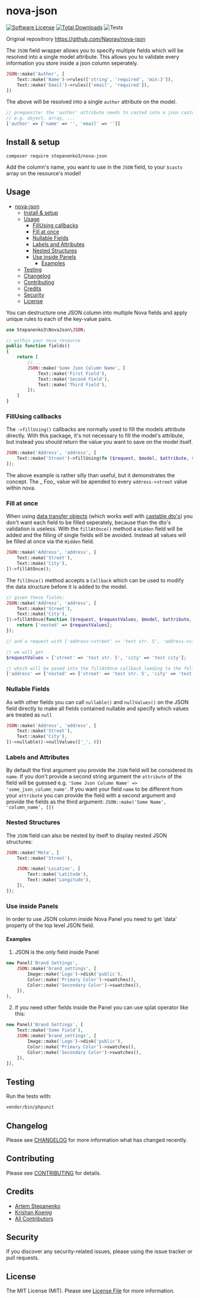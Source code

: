 # nova-json
[![Software License](https://img.shields.io/badge/license-MIT-brightgreen.svg?style=flat-square)](LICENSE.md)
[![Total Downloads](https://img.shields.io/packagist/dt/stepanenko3/nova-json.svg?style=flat-square)](https://packagist.org/packages/stepanenko3/nova-json)
![Tests](https://github.com/stepanenko3/nova-json/workflows/run-tests/badge.svg?branch=main)

Original repositrory https://github.com/Naoray/nova-json

The `JSON` field wrapper allows you to specify multiple fields which will be resolved into a single model attribute. This allows you to validate every information you store inside a json column seperately.

```php
JSON::make('Author', [
    Text::make('Name')->rules(['string', 'required', 'min:3']),
    Text::make('Email')->rules(['email', 'required']),
])
```
The above will be resolved into a single `author` attribute on the model.

```php
// prequesite: the 'author' attribute needs to casted into a json castable type
// e.g. object, array, ...
['author' => ['name' => '', 'email' => '']]
```

## Install & setup
`composer require stepanenko3/nova-json`

Add the column's name, you want to use in the `JSON` field, to your `$casts` array on the resource's model!

## Usage
- [nova-json](#nova-json)
  - [Install & setup](#install--setup)
  - [Usage](#usage)
    - [FillUsing callbacks](#fillusing-callbacks)
    - [Fill at once](#fill-at-once)
    - [Nullable Fields](#nullable-fields)
    - [Labels and Attributes](#labels-and-attributes)
    - [Nested Structures](#nested-structures)
    - [Use inside Panels](#use-inside-panels)
      - [Examples](#examples)
  - [Testing](#testing)
  - [Changelog](#changelog)
  - [Contributing](#contributing)
  - [Credits](#credits)
  - [Security](#security)
  - [License](#license)

You can destructure one JSON column into multiple Nova fields and apply unique rules to each of the key-value pairs.

```php
use Stepanenko3\NovaJson\JSON;

// within your nova resource
public function fields()
{
    return [
        //...
        JSON::make('Some Json Column Name', [
            Text::make('First Field'),
            Text::make('Second Field'),
            Text::make('Third Field'),
        ]);
    ]
}
```

### FillUsing callbacks
The `->fillUsing()` callbacks are normally used to fill the models attribute directly. With this package, it's not necessary to fill the model's attribute, but instead you should return the value you want to save on the model itself.

```php
JSON::make('Address', 'address', [
    Text::make('Street')->fillUsing(fn ($request, $model, $attribute, $requestAttribute) => $request[$requestAttribute] . ' Foo'),
]);
```

The above example is rather silly than useful, but it demonstrates the concept. The _ Foo_ value will be apended to every `address->street` value within nova.

### Fill at once
When using [data transfer objects](https://github.com/spatie/data-transfer-object) (which works well with [castable dto's](https://github.com/jessarcher/laravel-castable-data-transfer-object)) you don't want each field to be filled seperately, because than the dto's validation is useless. With the `fillAtOnce()` method a `Hidden` field will be added and the filling of single fields will be avoided. Instead all values will be filled at once via the `Hidden` field.

```php
JSON::make('Address', 'address', [
    Text::make('Street'),
    Text::make('City'),
])->fillAtOnce();
```

The `fillOnce()` method accepts a `Callback` which can be used to modify the data structure before it is added to the model.

```php
// given these fields:
JSON::make('Address', 'address', [
    Text::make('Street'),
    Text::make('City'),
])->fillAtOnce(function ($request, $requestValues, $model, $attribute, $requestAttribute) {
    return ['nested' => $requestValues];
});

// and a request with ['address->street' => 'test str. 5', 'address->city' => 'test city']

// we will get
$requestValues = ['street' => 'test str. 5', 'city' => 'test city'];

// which will be pased into the fillAtOnce callback leading to the following in our db:
['address' => ['nested' => ['street' => 'test str. 5', 'city' => 'test city']]];
```

### Nullable Fields
As with other fields you can call `nullable()` and `nullValues()` on the JSON field directly to make all fields contained nullable and specify which values are treated as `null`

```php
JSON::make('Address', 'address', [
    Text::make('Street'),
    Text::make('City'),
])->nullable()->nullValues(['_', 0])
```

### Labels and Attributes
By default the first argument you provide the `JSON` field will be considered its `name`. If you don't provide a second string argument the `attribute` of the field will be guessed e.g. `'Some Json Column Name' => 'some_json_column_name'`. If you want your field `name` to be different from your `attribute` you can provide the field with a second argument and provide the fields as the third argument: `JSON::make('Some Name', 'column_name', [])`

### Nested Structures
The `JSON` field can also be nested by itself to display nested JSON structures:

```php
JSON::make('Meta', [
    Text::make('Street'),

    JSON::make('Location', [
        Text::make('Latitude'),
        Text::make('Longitude'),
    ]),
]);
```

### Use inside Panels
In order to use JSON column inside Nova Panel you need to get 'data' property of the top level JSON field.

#### Examples
1. JSON is the only field inside Panel
```php
new Panel('Brand Settings', 
    JSON::make('brand_settings', [
        Image::make('Logo')->disk('public'),
        Color::make('Primary Color')->swatches(),
        Color::make('Secondary Color')->swatches(),
    ]),
),
```
2. if you need other fields inside the Panel you can use splat operator like this:
```php
new Panel('Brand Settings', [
    Text::make('Some Field'),
    JSON::make('brand_settings', [
        Image::make('Logo')->disk('public'),
        Color::make('Primary Color')->swatches(),
        Color::make('Secondary Color')->swatches(),
    ]),
]),
```

## Testing
Run the tests with:

``` bash
vendor/bin/phpunit
```

## Changelog
Please see [CHANGELOG](CHANGELOG.md) for more information what has changed recently.

## Contributing
Please see [CONTRIBUTING](CONTRIBUTING.md) for details.

## Credits

- [Artem Stepanenko](https://github.com/stepanenko3)
- [Krishan Koenig](https://github.com/naoray)
- [All Contributors](https://github.com/stepanenko3/nova-json/contributors)

## Security
If you discover any security-related issues, please using the issue tracker or pull requests.

## License
The MIT License (MIT). Please see [License File](/LICENSE.md) for more information.
